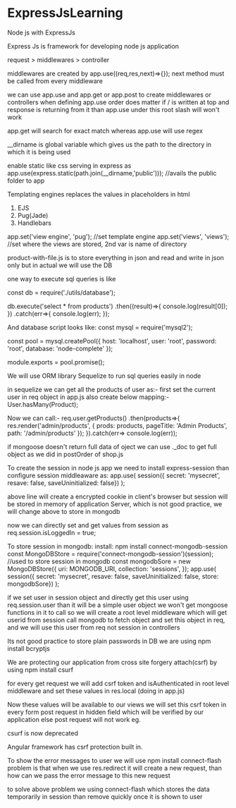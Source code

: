 # ExpressJsLearning
Node js with ExpressJs

Express Js is framework for developing node js application

request > middlewares > controller

middlewares are created by app.use((req,res,next)=>{});
next method must be called from every middleware

we can use app.use and app.get or app.post to create middlewares or controllers
when defining app.use order does matter if / is written at top and response is returning from it than
app.use under this root slash will won't work

app.get will search for exact match whereas app.use will use regex

__dirname is global variable which gives us the path to the directory in which it is being used

enable static like css serving in express as 
app.use(express.static(path.join(__dirname,'public'))); //avails the public folder to app

Templating engines replaces the values in placeholders in html
1. EJS
2. Pug(Jade)
3. Handlebars

app.set('view engine', 'pug'); //set template engine
app.set('views', 'views'); //set where the views are stored, 2nd var is name of directory

product-with-file.js is to store everything in json and read and write in json only
but in actual we will use the DB

one way to execute sql queries is like


const db = require('./utils/database');

db.execute('select * from products')
.then((result)=>{
    console.log(result[0]);
})
.catch(err=>{
    console.log(err);
});

And database script looks like:
const mysql = require('mysql2');

const pool = mysql.createPool({
    host: 'localhost',
    user: 'root',
    password: 'root',
    database: 'node-complete'
});

module.exports = pool.promise();


We will use ORM library Sequelize to run sql queries easily in node

in sequelize we can get all the products of user as:-
first set the current user in req object in app.js
also create below mapping:-
User.hasMany(Product);

Now we can call:-
req.user.getProducts()
  .then(products=>{
    res.render('admin/products', {
      prods: products,
      pageTitle: 'Admin Products',
      path: '/admin/products'
    });
  }).catch(err=> console.log(err)); 

  if mongoose doesn't return full data of oject we can use ._doc to get full object
  as we did in postOrder of shop.js

  To create the session in node js app we need to install express-session
  than configure session middleaware as:
  app.use(
    session({ secret: 'mysecret', resave: false, saveUninitialized: false})
);

above line will create a encrypted cookie in client's browser
but session will be stored in memory of application Server, which is not good practice, we will change
above to store in mongodb

now we can directly set and get values from session as
req.session.isLoggedIn = true;

To store session in mongodb:
install: npm install connect-mongodb-session
const MongoDBStore = require('connect-mongodb-session')(session); //used to store session in mongodb
const mongodbSore = new MongoDBStore({
    uri: MONGODB_URI,
    collection: 'sessions',
});
app.use(
    session({ secret: 'mysecret', resave: false, saveUninitialized: false, store: mongodbSore})
);

if we set user in session object and directly get this user using req.session.user
than it will be a simple user object we won't get mongoose functions in it to call
so we will create a root level middleware which will get userid from session
call mongodb to fetch object and set this object in req, and we will use this user from req not session
in controllers

Its not good practice to store plain passwords in DB
we are using npm install bcryptjs

We are protecting our application from cross site forgery attach(csrf)
by using npm install csurf

for every get request we will add csrf token and isAuthenticated in root level middleware
and set these values in res.local (doing in app.js)

Now these values will be available to our views we will set this csrf token in every form post request
in hidden field which will be verified by our application else post request will not work
eg.
<input type="hidden" name="_csrf" value="<%= csrfToken %>" />

csurf is now deprecated

Angular framework has csrf protection built in.

To show the error messages to user we will use npm install connect-flash
problem is that when we use res.redirect it will create a new request, than how can we pass the error message to this new request

to solve above problem we using connect-flash which stores the data temporarily in session than remove quickly once it is shown to user